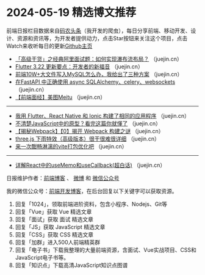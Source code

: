# 2024-05-19 精选博文推荐

前端日报栏目数据来自[码农头条](http://toutiao.qdkfweb.cn/)（我开发的爬虫），每日分享前端、移动开发、设计、资源和资讯等，为开发者提供动力，点击Star按钮来关注这个项目，点击Watch来收听每日的更新[Github主页](https://github.com/kujian/frontendDaily)
* [「高级干货」之经典阿里面试题：如何实现瀑布流布局？](https://juejin.cn/post/7369791641915817993) （juejin.cn）
* [Flutter 3.22 更新要点：开发者的新福音](https://juejin.cn/post/7369517075800309772) （juejin.cn）
* [前端10W+大文件写入MySQL怎么办，我给出了三种方案](https://juejin.cn/post/7369111231834030118) （juejin.cn）
* [在FastAPI 中正确使用 async SQLAlchemy、celery、websockets](https://juejin.cn/post/7369117524482015282) （juejin.cn）
* [【前端面经】美图Meitu](https://juejin.cn/post/7369761632275955722) （juejin.cn）

***
* [我用 Flutter、React Native 和 Ionic 构建了相同的应用程序](https://juejin.cn/post/7369799708636332086) （juejin.cn）
* [不清楚JavaScript中的原型？看完这篇你就懂了](https://juejin.cn/post/7369853533917675531) （juejin.cn）
* [【揭秘Webpack】【0】揭开 Webpack 构建之谜](https://juejin.cn/post/7369167136257654823) （juejin.cn）
* [three.js 下雨特效（高级版本）很干很难很详细](https://juejin.cn/post/7369784341465907240) （juejin.cn）
* [来一次酣畅淋漓的vite打包优化吧](https://juejin.cn/post/7369776228168105994) （juejin.cn）

***
* [详解React中的useMemo和useCallback(超白话)](https://juejin.cn/post/7369413136224469044) （juejin.cn）

日报维护作者：[前端博客](https://qdkfweb.cn/) 、 [微博](http://weibo.com/kujian) 和 [微信公众号](https://open.weixin.qq.com/qr/code?username=caibaojian_com)

我的微信公众号：[前端开发博客](https://open.weixin.qq.com/qr/code?username=caibaojian_com)，在后台回复以下关键字可以获取资源。

1. 回复「1024」，领取前端进阶资料，包含小程序、Nodejs、Git等
2. 回复「Vue」获取 Vue 精选文章
3. 回复「面试」获取 面试 精选文章
4. 回复「JS」获取 JavaScript 精选文章
5. 回复「CSS」获取 CSS 精选文章
6. 回复「加群」进入500人前端精英群
7. 回复「电子书」下载我整理的大量前端资源，含面试、Vue实战项目、CSS和JavaScript电子书等。
8. 回复「知识点」下载高清JavaScript知识点图谱